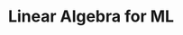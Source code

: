 ---
title: "Linear Algebra for ML"
permalink: /categories/linear-algebra/
layout: category
author_profile: true
taxonomy: Linear Algebra
---